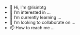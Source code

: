 - 👋 Hi, I’m @lisinbtg
- 👀 I’m interested in ...
- 🌱 I’m currently learning ...
- 💞️ I’m looking to collaborate on ...
- 📫 How to reach me ...

<!---
lisinbtg/lisinbtg is a ✨ special ✨ repository because its `README.md` (this file) appears on your GitHub profile.
You can click the Preview link to take a look at your changes.
--->
